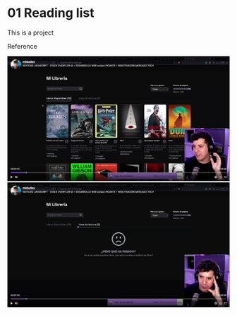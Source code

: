 # 01 Reading list

This is a project 

Reference

![reference 1](./public/referencia1.png)
![reference 2](./public/referencia2.png)